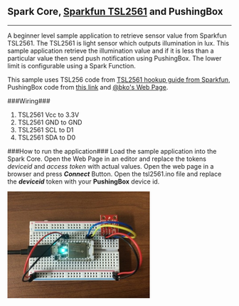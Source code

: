 Spark Core, [Sparkfun TSL2561][1] and PushingBox
----------------------------------------

----------
A beginner level sample application to retrieve sensor value from Sparkfun TSL2561. The TSL2561 is light sensor which outputs illumination in lux. This sample application retrieve the illumination value and if it is less than a particular value then send push notification using PushingBox. The lower limit is configurable using a Spark Function.

This sample uses TSL256 code from [TSL2561 hookup guide from Sparkfun][2], PushingBox code from [this link][3] and [@bko's Web Page][4].

###Wiring###
 1. TSL2561 Vcc to 3.3V
 2. TSL2561 GND to GND 
 3. TSL2561 SCL to D1
 4. TSL2561 SDA to D0

###How to run the application###
Load the sample application into the Spark Core. Open the Web Page in an editor and replace the tokens *deviceid* and *access token* with actual values. Open the web page in a browser and press ***Connect*** Button. Open the tsl2561.ino file and replace the ***deviceid*** token with your **PushingBox** device id.
  
![Wiring][5]


  [1]: https://www.sparkfun.com/products/12055
  [2]: https://learn.sparkfun.com/tutorials/tsl2561-luminosity-sensor-hookup-guide
  [3]: https://github.com/Clement87/PushingBox-for-Spark-Core
  [4]: https://community.spark.io/t/tutorial-getting-started-with-spark-publish/3422
  [5]: https://raw.githubusercontent.com/krvarma/Sparkfun_TSL2561_SparkCore/master/IMG_0052.JPG